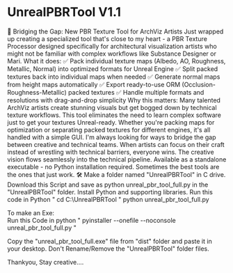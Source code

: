 # UnrealPBRTool V1.1
🚀 Bridging the Gap: New PBR Texture Tool for ArchViz Artists
Just wrapped up creating a specialized tool that's close to my heart - a PBR Texture Processor designed specifically for architectural visualization artists who might not be familiar with complex workflows like Substance Designer or Mari.
What it does: ✅ Pack individual texture maps (Albedo, AO, Roughness, Metallic, Normal) into optimized formats for Unreal Engine ✅ Split packed textures back into individual maps when needed ✅ Generate normal maps from height maps automatically
 ✅ Export ready-to-use ORM (Occlusion-Roughness-Metallic) packed textures ✅ Handle multiple formats and resolutions with drag-and-drop simplicity
Why this matters: Many talented ArchViz artists create stunning visuals but get bogged down by technical texture workflows. This tool eliminates the need to learn complex software just to get your textures Unreal-ready. Whether you're packing maps for optimization or separating packed textures for different engines, it's all handled with a simple GUI.
I'm always looking for ways to bridge the gap between creative and technical teams. When artists can focus on their craft instead of wrestling with technical barriers, everyone wins. The creative vision flows seamlessly into the technical pipeline.
Available as a standalone executable - no Python installation required. Sometimes the best tools are the ones that just work. 🛠️
Make a folder named "UnrealPBRTool" in C drive. Download this Script and save as python unreal_pbr_tool_full.py in the "UnrealPBRTool" folder.
Install Python and supporting libraries.
Run this code in Python " cd C:\UnrealPBRTool "
python unreal_pbr_tool_full.py

To make an Exe:  
Run this Code in python " pyinstaller --onefile --noconsole unreal_pbr_tool_full.py "


Copy the "unreal_pbr_tool_full.exe" file from "dist" folder and paste it in your desktop. Don't Rename/Remove the "UnrealPBRTool" folder files.

Thankyou, Stay creative....
